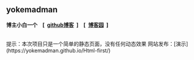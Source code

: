 ## yokemadman
**博主小白一个&emsp;[&ensp;[github博客](https://yokemadman.github.io/)&ensp;]&emsp;[&ensp;[博客园](https://www.cnblogs.com/Yokemadman/)&ensp;]**

<br>
提示：本次项目只是一个简单的静态页面，没有任何动态效果
网站发布：[演示](https://yokemadman.github.io/Html-first/)